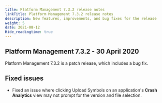 ```yaml
---
title: Platform Management 7.3.2 release notes
linkTitle: Platform Management 7.3.2 release notes
description: New features, improvements, and bug fixes for the release.
weight: 5
date: 2021-08-12
Hide_readingtime: true
---
```


## Platform Management 7.3.2 - 30 April 2020

Platform Management 7.3.2 is a patch release, which includes a bug fix.

## Fixed issues

* Fixed an issue where clicking Upload Symbols on an application's **Crash Analytics** view may not prompt for the version and file selection.
